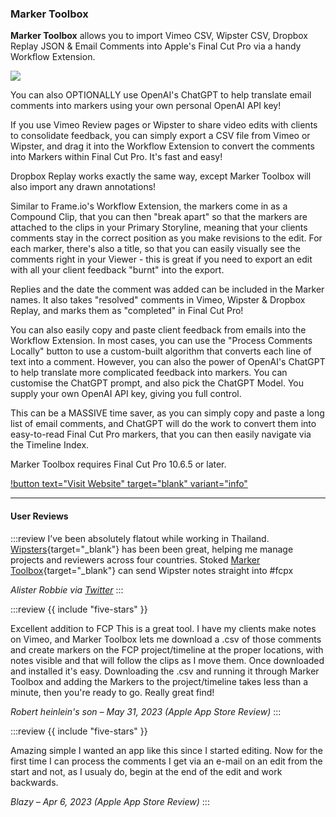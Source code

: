 ### Marker Toolbox

**Marker Toolbox** allows you to import Vimeo CSV, Wipster CSV, Dropbox Replay JSON & Email Comments into Apple's Final Cut Pro via a handy Workflow Extension.

![](../static/marker-toolbox.png)

You can also OPTIONALLY use OpenAI's ChatGPT to help translate email comments into markers using your own personal OpenAI API key!

If you use Vimeo Review pages or Wipster to share video edits with clients to consolidate feedback, you can simply export a CSV file from Vimeo or Wipster, and drag it into the Workflow Extension to convert the comments into Markers within Final Cut Pro. It's fast and easy!

Dropbox Replay works exactly the same way, except Marker Toolbox will also import any drawn annotations!

Similar to Frame.io's Workflow Extension, the markers come in as a Compound Clip, that you can then "break apart" so that the markers are attached to the clips in your Primary Storyline, meaning that your clients comments stay in the correct position as you make revisions to the edit. For each marker, there's also a title, so that you can easily visually see the comments right in your Viewer - this is great if you need to export an edit with all your client feedback "burnt" into the export.

Replies and the date the comment was added can be included in the Marker names. It also takes "resolved" comments in Vimeo, Wipster & Dropbox Replay, and marks them as "completed" in Final Cut Pro!

You can also easily copy and paste client feedback from emails into the Workflow Extension. In most cases, you can use the "Process Comments Locally" button to use a custom-built algorithm that converts each line of text into a comment. However, you can also the power of OpenAI's ChatGPT to help translate more complicated feedback into markers. You can customise the ChatGPT prompt, and also pick the ChatGPT Model. You supply your own OpenAI API key, giving you full control.

This can be a MASSIVE time saver, as you can simply copy and paste a long list of email comments, and ChatGPT will do the work to convert them into easy-to-read Final Cut Pro markers, that you can then easily navigate via the Timeline Index.

Marker Toolbox requires Final Cut Pro 10.6.5 or later.

[!button text="Visit Website" target="blank" variant="info"](https://markertoolbox.io)

---

#### User Reviews

:::review
I’ve been absolutely flatout while working in Thailand.
[Wipsters](https://www.wipster.io){target="_blank"} has been been great, helping me manage projects and reviewers across four countries. Stoked [Marker Toolbox](https://markertoolbox.io){target="_blank"} can send Wipster notes straight into #fcpx

_Alister Robbie via [Twitter](https://twitter.com/alisterrobbie/status/1664105856475238400)_
:::

:::review
{{ include "five-stars" }}

Excellent addition to FCP
This is a great tool. I have my clients make notes on Vimeo, and Marker Toolbox lets me download a .csv of those comments and create markers on the FCP project/timeline at the proper locations, with notes visible and that will follow the clips as I move them. Once downloaded and installed it's easy. Downloading the .csv and running it through Marker Toolbox and adding the Markers to the project/timeline takes less than a minute, then you're ready to go. Really great find!

_Robert heinlein's son – May 31, 2023 (Apple App Store Review)_
:::

:::review
{{ include "five-stars" }}

Amazing simple
I wanted an app like this since I started editing. Now for the first time I can process the comments I get via an e-mail on an edit from the start and not, as I usualy do, begin at the end of the edit and work backwards.

_Blazy – Apr 6, 2023 (Apple App Store Review)_
:::